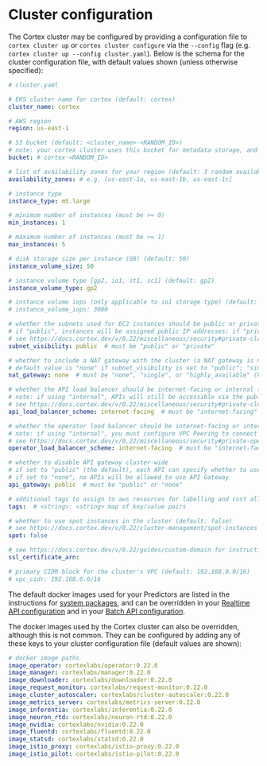 # Cluster configuration

The Cortex cluster may be configured by providing a configuration file to `cortex cluster up` or `cortex cluster configure` via the `--config` flag (e.g. `cortex cluster up --config cluster.yaml`). Below is the schema for the cluster configuration file, with default values shown (unless otherwise specified):

<!-- CORTEX_VERSION_MINOR x6 -->
```yaml
# cluster.yaml

# EKS cluster name for cortex (default: cortex)
cluster_name: cortex

# AWS region
region: us-east-1

# S3 bucket (default: <cluster_name>-<RANDOM_ID>)
# note: your cortex cluster uses this bucket for metadata storage, and it should not be accessed directly (a separate bucket should be used for your models)
bucket: # cortex-<RANDOM_ID>

# list of availability zones for your region (default: 3 random availability zones from the specified region)
availability_zones: # e.g. [us-east-1a, us-east-1b, us-east-1c]

# instance type
instance_type: m5.large

# minimum number of instances (must be >= 0)
min_instances: 1

# maximum number of instances (must be >= 1)
max_instances: 5

# disk storage size per instance (GB) (default: 50)
instance_volume_size: 50

# instance volume type [gp2, io1, st1, sc1] (default: gp2)
instance_volume_type: gp2

# instance volume iops (only applicable to io1 storage type) (default: 3000)
# instance_volume_iops: 3000

# whether the subnets used for EC2 instances should be public or private (default: "public")
# if "public", instances will be assigned public IP addresses; if "private", instances won't have public IPs and a NAT gateway will be created to allow outgoing network requests
# see https://docs.cortex.dev/v/0.22/miscellaneous/security#private-cluster for more information
subnet_visibility: public  # must be "public" or "private"

# whether to include a NAT gateway with the cluster (a NAT gateway is necessary when using private subnets)
# default value is "none" if subnet_visibility is set to "public"; "single" if subnet_visibility is "private"
nat_gateway: none  # must be "none", "single", or "highly_available" (highly_available means one NAT gateway per availability zone)

# whether the API load balancer should be internet-facing or internal (default: "internet-facing")
# note: if using "internal", APIs will still be accessible via the public API Gateway endpoint unless you also disable API Gateway in your API's configuration (if you do that, you must configure VPC Peering to connect to your APIs)
# see https://docs.cortex.dev/v/0.22/miscellaneous/security#private-cluster for more information
api_load_balancer_scheme: internet-facing  # must be "internet-facing" or "internal"

# whether the operator load balancer should be internet-facing or internal (default: "internet-facing")
# note: if using "internal", you must configure VPC Peering to connect your CLI to your cluster operator (https://docs.cortex.dev/v/0.22/guides/vpc-peering)
# see https://docs.cortex.dev/v/0.22/miscellaneous/security#private-operator for more information
operator_load_balancer_scheme: internet-facing  # must be "internet-facing" or "internal"

# whether to disable API gateway cluster-wide
# if set to "public" (the default), each API can specify whether to use API Gateway
# if set to "none", no APIs will be allowed to use API Gateway
api_gateway: public  # must be "public" or "none"

# additional tags to assign to aws resources for labelling and cost allocation (by default, all resources will be tagged with cortex.dev/cluster-name=<cluster_name>)
tags:  # <string>: <string> map of key/value pairs

# whether to use spot instances in the cluster (default: false)
# see https://docs.cortex.dev/v/0.22/cluster-management/spot-instances for additional details on spot configuration
spot: false

# see https://docs.cortex.dev/v/0.22/guides/custom-domain for instructions on how to set up a custom domain
ssl_certificate_arn:

# primary CIDR block for the cluster's VPC (default: 192.168.0.0/16)
# vpc_cidr: 192.168.0.0/16
```

The default docker images used for your Predictors are listed in the instructions for [system packages](../deployments/system-packages.md), and can be overridden in your [Realtime API configuration](../deployments/realtime-api/api-configuration.md) and in your [Batch API configuration](../deployments/batch-api/api-configuration.md).

The docker images used by the Cortex cluster can also be overridden, although this is not common. They can be configured by adding any of these keys to your cluster configuration file (default values are shown):

<!-- CORTEX_VERSION_BRANCH_STABLE -->
```yaml
# docker image paths
image_operator: cortexlabs/operator:0.22.0
image_manager: cortexlabs/manager:0.22.0
image_downloader: cortexlabs/downloader:0.22.0
image_request_monitor: cortexlabs/request-monitor:0.22.0
image_cluster_autoscaler: cortexlabs/cluster-autoscaler:0.22.0
image_metrics_server: cortexlabs/metrics-server:0.22.0
image_inferentia: cortexlabs/inferentia:0.22.0
image_neuron_rtd: cortexlabs/neuron-rtd:0.22.0
image_nvidia: cortexlabs/nvidia:0.22.0
image_fluentd: cortexlabs/fluentd:0.22.0
image_statsd: cortexlabs/statsd:0.22.0
image_istio_proxy: cortexlabs/istio-proxy:0.22.0
image_istio_pilot: cortexlabs/istio-pilot:0.22.0
```
